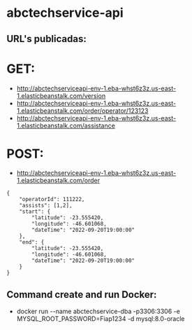 # abctechservice-api

## URL's publicadas:
# GET:
* http://abctechserviceapi-env-1.eba-whst6z3z.us-east-1.elasticbeanstalk.com/version
* http://abctechserviceapi-env-1.eba-whst6z3z.us-east-1.elasticbeanstalk.com/order/operator/123123
* http://abctechserviceapi-env-1.eba-whst6z3z.us-east-1.elasticbeanstalk.com/assistance

# POST:
* http://abctechserviceapi-env-1.eba-whst6z3z.us-east-1.elasticbeanstalk.com/order

```
{
    "operatorId": 111222,
    "assists": [1,2],
    "start": {
        "latitude": -23.555420,
        "longitude": -46.601068,
        "dateTime": "2022-09-20T19:00:00"
    },
    "end": {
        "latitude": -23.555420,
        "longitude": -46.601068,
        "dateTime": "2022-09-20T19:00:00"
    }
}
``` 

## Command create and run Docker:
* docker run --name abctechservice-dba -p3306:3306 -e MYSQL_ROOT_PASSWORD=Fiap1234 -d mysql:8.0-oracle
